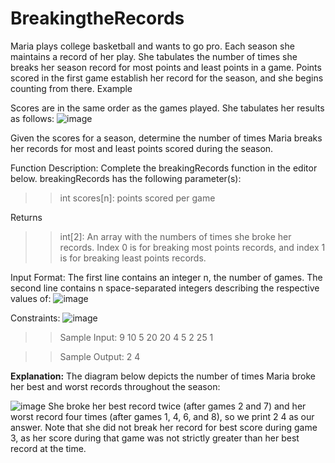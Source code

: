# BreakingtheRecords

Maria plays college basketball and wants to go pro. Each season she maintains a record of her play. She tabulates the number of times she breaks her season record for most points and least points in a game. Points scored in the first game establish her record for the season, and she begins counting from there.
Example 

Scores are in the same order as the games played. She tabulates her results as follows:
![image](https://user-images.githubusercontent.com/33404432/120767995-ef1cf600-c545-11eb-8923-adbb71601083.png)

Given the scores for a season, determine the number of times Maria breaks her records for most and least points scored during the season.

Function Description:
Complete the breakingRecords function in the editor below.
breakingRecords has the following parameter(s):
>> int scores[n]: points scored per game

Returns
>> int[2]: An array with the numbers of times she broke her records. Index 0 is for breaking most points records, and index 1 is for breaking least points records.

Input Format:
The first line contains an integer n, the number of games. 
The second line contains n space-separated integers describing the respective values of:
![image](https://user-images.githubusercontent.com/33404432/120768400-4d49d900-c546-11eb-9831-b8d2b9e78f98.png)

Constraints:
![image](https://user-images.githubusercontent.com/33404432/120768462-5f2b7c00-c546-11eb-924d-550afbabd8ec.png)

>>Sample Input: 
9
10 5 20 20 4 5 2 25 1

>>Sample Output:
2 4

**Explanation:**
The diagram below depicts the number of times Maria broke her best and worst records throughout the season:

![image](https://user-images.githubusercontent.com/33404432/120768980-deb94b00-c546-11eb-80b6-a403397f62b0.png)
She broke her best record twice (after games 2 and 7) and her worst record four times (after games 1, 4, 6, and 8), so we print 2 4 as our answer. Note that she did not break her record for best score during game 3, as her score during that game was not strictly greater than her best record at the time.
